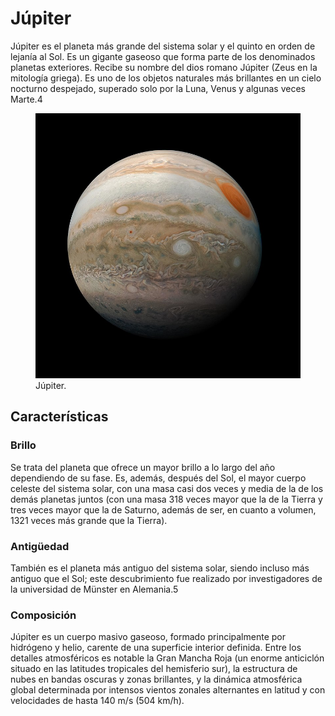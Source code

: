 # Júpiter

Júpiter es el planeta más grande del sistema solar y el quinto en orden de lejanía al Sol.​ Es un gigante gaseoso que forma parte de los denominados planetas exteriores. Recibe su nombre del dios romano Júpiter (Zeus en la mitología griega). Es uno de los objetos naturales más brillantes en un cielo nocturno despejado, superado solo por la Luna, Venus y algunas veces Marte.4

<figure class="figure">
  <img src="./Contents/imagenes/jupiter.jpg" class="figure-img img-fluid rounded shadow" alt="...">
  <figcaption class="figure-caption text-center">Júpiter.</figcaption>
</figure>

## Características

### Brillo 

Se trata del planeta que ofrece un mayor brillo a lo largo del año dependiendo de su fase. Es, además, después del Sol, el mayor cuerpo celeste del sistema solar, con una masa casi dos veces y media de la de los demás planetas juntos (con una masa 318 veces mayor que la de la Tierra y tres veces mayor que la de Saturno, además de ser, en cuanto a volumen, 1321 veces más grande que la Tierra). 

### Antigüedad

También es el planeta más antiguo del sistema solar, siendo incluso más antiguo que el Sol; este descubrimiento fue realizado por investigadores de la universidad de Münster en Alemania.5

### Composición

Júpiter es un cuerpo masivo gaseoso, formado principalmente por hidrógeno y helio, carente de una superficie interior definida. Entre los detalles atmosféricos es notable la Gran Mancha Roja (un enorme anticiclón situado en las latitudes tropicales del hemisferio sur), la estructura de nubes en bandas oscuras y zonas brillantes, y la dinámica atmosférica global determinada por intensos vientos zonales alternantes en latitud y con velocidades de hasta 140 m/s (504 km/h).